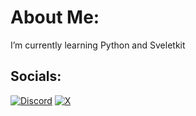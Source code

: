 # About Me:
 I’m currently learning Python and Sveletkit <br>


## Socials:
[![Discord](https://img.shields.io/badge/Discord-%237289DA.svg?logo=discord&logoColor=white)](https://discordapp.com/users/519175029582200882)
 [![X](https://img.shields.io/badge/Twitter-1DA1F2?style=flat&logo=twitter&logoColor=white)](https://x.com/GoofyGagan)



